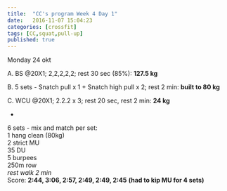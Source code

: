 ```yaml
---
title:  "CC's program Week 4 Day 1"
date:   2016-11-07 15:04:23
categories: [crossfit]
tags: [CC,squat,pull-up]
published: true
---
```

Monday 24 okt

A. BS @20X1; 2,2,2,2,2; rest 30 sec (85%): **127.5 kg**

B. 5 sets - Snatch pull x 1 + Snatch high pull x 2; rest 2 min: **built to 80 kg**

C. WCU @20X1; 2.2.2 x 3; rest 20 sec, rest 2 min: **24 kg**

+

6 sets - mix and match per set:  
1 hang clean (80kg)  
2 strict MU  
35 DU  
5 burpees  
250m row  
_rest walk 2 min_  
Score: **2:44, 3:06, 2:57, 2:49, 2:49, 2:45**
**(had to kip MU for 4 sets)**